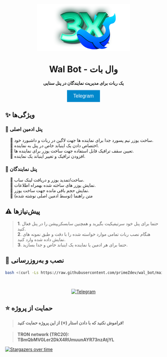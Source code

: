 <p align="center">
  <img width="300px" src="./media/wal_bot.png" alt="Wal Bot">
  <h1 align="center">Wal Bot - وال بات</h1>
  <p align="center"><b>یک ربات برای مدیریت نمایندگان در پنل سنایی</b></p>
</p>

<p align="center">
  <a href="https://t.me/primez_dev" style="text-decoration:none;">
    <button style="background-color: #0088cc; color: white; border: none; padding: 10px 20px; font-size: 16px; cursor: pointer;">
      Telegram
    </button>
  </a>
</p>



## ✨ ویژگی‌ها

### 💠 **پنل ادمین اصلی**
&nbsp;&nbsp;&nbsp;&nbsp;🔹  ساخت یوزر نیم پسورد جدا برای نماینده ها جهت لاگین در ربات و داشبورد خود.<br>
&nbsp;&nbsp;&nbsp;&nbsp;🔹 اختصاص دادن یک اینباند خاص در پنل به نماینده.<br>
&nbsp;&nbsp;&nbsp;&nbsp;🔹 تعیین سقف ترافیک قابل استفاده جهت ساخت یوزر برای نماینده ها.<br>
&nbsp;&nbsp;&nbsp;&nbsp;🔹 افزودن ترافیک و تغییر اینباند یک نماینده.

### 💠 **پنل نمایندگان**
&nbsp;&nbsp;&nbsp;&nbsp;🔹  ساخت/تمدید یوزر و دریافت لینک ساب.<br>
&nbsp;&nbsp;&nbsp;&nbsp;🔹 نمایش یوزر های ساخته شده بهمراه اطلاعات.<br>
&nbsp;&nbsp;&nbsp;&nbsp;🔹 نمایش حجم باقی مانده جهت ساخت یوزر.<br>
&nbsp;&nbsp;&nbsp;&nbsp;🔹 متن راهنما (توسط ادمین اصلی نوشته شده)


## ⚠️ **پیش‌نیازها**
> **1**. حتما برای پنل خود سرتیفیکیت بگیرید و همچنین سابسکریپشن را در پنل فعال کنید.<br>
**2**. هنگام نصب ربات تمامی موارد خواسته شده را با دقت و طبق نمونه های نمایش داده شده وارد کنید.<br>
**3**. حتما برای هر ادمین یا نماینده یک اینباند خاص و جدا بسازید.



## 🚀 **نصب و به‌روزرسانی**
```bash
bash <(curl -Ls https://raw.githubusercontent.com/primeZdev/wal_bot/main/install.sh)
```

<br>
<p align="center">
  <a href="https://t.me/primez_dev">
    <img src="https://img.shields.io/badge/Telegram-Last news-blue?style=flat-square&logo=telegram" alt="Telegram">
  </a>
</p>



## ⭐ حمایت از پروژه
> **فراموش نکنید که با دادن استار (⭐) از این پروژه حمایت کنید!**  <br>


> **TRON network (TRC20): TBmQbMVGLer2DkX4RUmuunAYR73nzAtjYL**

[![Stargazers over time](https://starchart.cc/primeZdev/wal_bot.svg?variant=adaptive)](https://starchart.cc/primeZdev/wal_bot)
